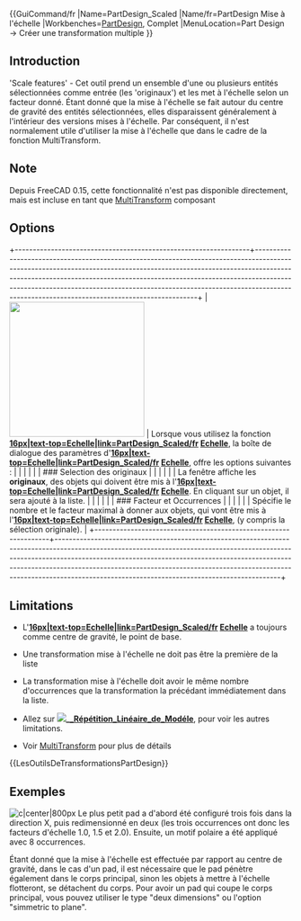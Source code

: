  {{GuiCommand/fr
|Name=PartDesign_Scaled
|Name/fr=PartDesign Mise à l'échelle
|Workbenches=[PartDesign](PartDesign_Workbench/fr.md), Complet
|MenuLocation=Part Design → Créer une transformation multiple
}}

## Introduction

\'Scale features\' - Cet outil prend un ensemble d\'une ou plusieurs entités sélectionnées comme entrée (les \'originaux\') et les met à l\'échelle selon un facteur donné. Étant donné que la mise à l\'échelle se fait autour du centre de gravité des entités sélectionnées, elles disparaissent généralement à l\'intérieur des versions mises à l\'échelle. Par conséquent, il n\'est normalement utile d\'utiliser la mise à l\'échelle que dans le cadre de la fonction MultiTransform.

## Note

Depuis FreeCAD 0.15, cette fonctionnalité n'est pas disponible directement, mais est incluse en tant que [MultiTransform](PartDesign_MultiTransform/fr.md) composant

## Options

+-----------------------------------------------------------------+--------------------------------------------------------------------------------------------------------------------------------------------------------------------------------------------------------------------------------------------------------------------------------------------------------------------------------------------------------------------------------------+
| <img alt="" src=images/Scaled_parameters.png  style="width:240px;"> | Lorsque vous utilisez la fonction **[16px|text-top=Echelle|link=PartDesign_Scaled/fr](File:PartDesign_Scaled.png.md) [Echelle](PartDesign_Scaled/fr.md)**, la boîte de dialogue des paramètres d\'**[16px|text-top=Echelle|link=PartDesign_Scaled/fr](File:PartDesign_Scaled.png.md) [Echelle](PartDesign_Scaled/fr.md)**, offre les options suivantes : |
|                                                                 |                                                                                                                                                                                                                                                                                                                                                                                      |
|                                                                 | ### Selection des originaux                                                                                                                                                                                                                                                                                                                                |
|                                                                 |                                                                                                                                                                                                                                                                                                                                                                                      |
|                                                                 | La fenêtre affiche les **originaux**, des objets qui doivent être mis à l\'**[16px|text-top=Echelle|link=PartDesign_Scaled/fr](File:PartDesign_Scaled.png.md) [Echelle](PartDesign_Scaled/fr.md)**. En cliquant sur un objet, il sera ajouté à la liste.                                                                                                               |
|                                                                 |                                                                                                                                                                                                                                                                                                                                                                                      |
|                                                                 | ### Facteur et Occurrences                                                                                                                                                                                                                                                                                                                                  |
|                                                                 |                                                                                                                                                                                                                                                                                                                                                                                      |
|                                                                 | Spécifie le nombre et le facteur maximal à donner aux objets, qui vont être mis à l\'**[16px|text-top=Echelle|link=PartDesign_Scaled/fr](File:PartDesign_Scaled.png.md) [Echelle](PartDesign_Scaled/fr.md)**, (y compris la sélection originale).                                                                                                                      |
+-----------------------------------------------------------------+--------------------------------------------------------------------------------------------------------------------------------------------------------------------------------------------------------------------------------------------------------------------------------------------------------------------------------------------------------------------------------------+




## Limitations

-   L\'**[16px|text-top=Echelle|link=PartDesign_Scaled/fr](File:PartDesign_Scaled.png.md) [Echelle](PartDesign_Scaled/fr.md)** a toujours comme centre de gravité, le point de base.
-   Une transformation mise à l\'échelle ne doit pas être la première de la liste
-   La transformation mise à l\'échelle doit avoir le même nombre d\'occurrences que la transformation la précédant immédiatement dans la liste.
-   Allez sur **![](images/)_[_Répétition_Linéaire_de_Modéle](_PartDesign_LinearPattern/fr.md)**, pour voir les autres limitations.

-   Voir [MultiTransform](PartDesign_MultiTransform.md) pour plus de détails





{{LesOutilsDeTransformationsPartDesign}}

## Exemples

![c\|center\|800px](images/mt_example2.png ) Le plus petit pad a d\'abord été configuré trois fois dans la direction X, puis redimensionné en deux (les trois occurrences ont donc les facteurs d\'échelle 1.0, 1.5 et 2.0). Ensuite, un motif polaire a été appliqué avec 8 occurrences.

Étant donné que la mise à l\'échelle est effectuée par rapport au centre de gravité, dans le cas d\'un pad, il est nécessaire que le pad pénètre également dans le corps principal, sinon les objets à mettre à l\'échelle flotteront, se détachent du corps. Pour avoir un pad qui coupe le corps principal, vous pouvez utiliser le type \"deux dimensions\" ou l\'option \"simmetric to plane\". 
